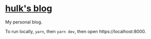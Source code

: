 # [hulk's blog](https://huangbowen.cn/blog)

My personal blog. 

To run locally, `yarn`, then `yarn dev`, then open https://localhost:8000.
